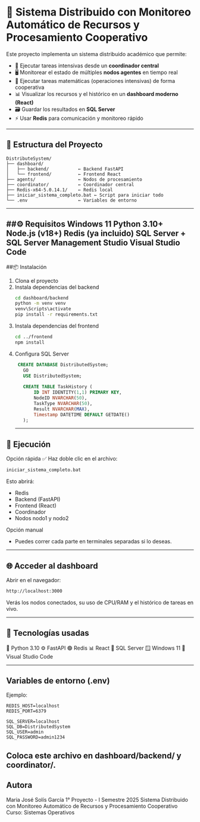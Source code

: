 # 🧠 Sistema Distribuido con Monitoreo Automático de Recursos y Procesamiento Cooperativo

Este proyecto implementa un sistema distribuido académico que permite:

- 🚀 Ejecutar tareas intensivas desde un **coordinador central**
- 🖥️ Monitorear el estado de múltiples **nodos agentes** en tiempo real
- 🧮 Ejecutar tareas matemáticas (operaciones intensivas) de forma cooperativa
- 📊 Visualizar los recursos y el histórico en un **dashboard moderno (React)**
- 🗃️ Guardar los resultados en **SQL Server**
- ⚡ Usar **Redis** para comunicación y monitoreo rápido

---

## 📁 Estructura del Proyecto

```plaintext
DistributeSystem/
├── dashboard/
│   ├── backend/           ← Backend FastAPI
│   └── frontend/          ← Frontend React
├── agents/                ← Nodos de procesamiento
├── coordinator/           ← Coordinador central
├── Redis-x64-5.0.14.1/    ← Redis local
├── iniciar_sistema_completo.bat ← Script para iniciar todo
└── .env                   ← Variables de entorno
```
---
##⚙️ Requisitos
Windows 11
Python 3.10+
Node.js (v18+)
Redis (ya incluido)
SQL Server + SQL Server Management Studio
Visual Studio Code
---
##📦 Instalación
1. Clona el proyecto
2. Instala dependencias del backend
   ```bash
   cd dashboard/backend
   python -m venv venv
   venv\Scripts\activate
   pip install -r requirements.txt
    ```
3. Instala dependencias del frontend
    ```bash
    cd ../frontend
    npm install
    ```
4. Configura SQL Server
   ```sql
    CREATE DATABASE DistributedSystem;
      GO
      USE DistributedSystem;
      
      CREATE TABLE TaskHistory (
          ID INT IDENTITY(1,1) PRIMARY KEY,
          NodeID NVARCHAR(50),
          TaskType NVARCHAR(50),
          Result NVARCHAR(MAX),
          Timestamp DATETIME DEFAULT GETDATE()
      );
    ```
   ---
## 🧪 Ejecución
Opción rápida ✅
Haz doble clic en el archivo:
``` bash
iniciar_sistema_completo.bat
```
Esto abrirá:
   - Redis
   - Backend (FastAPI)
   - Frontend (React)
   - Coordinador
   - Nodos nodo1 y nodo2

Opción manual
- Puedes correr cada parte en terminales separadas si lo deseas.
---
## 🌐 Acceder al dashboard
Abrir en el navegador:
``` bash
http://localhost:3000
```
Verás los nodos conectados, su uso de CPU/RAM y el histórico de tareas en vivo.

---
## 🧠 Tecnologías usadas
   🐍 Python 3.10
   ⚙️ FastAPI
   🟢 Redis
   📊 React
   🧠 SQL Server
   🪟 Windows 11
   🎯 Visual Studio Code

---
## Variables de entorno (.env)
Ejemplo:

``` env
REDIS_HOST=localhost
REDIS_PORT=6379

SQL_SERVER=localhost
SQL_DB=DistributedSystem
SQL_USER=admin
SQL_PASSWORD=admin1234

```
Coloca este archivo en dashboard/backend/ y coordinator/.
---
## Autora
Maria José Solís García 
1° Proyecto  - I Semestre 2025
Sistema Distribuido con Monitoreo Automático de Recursos y Procesamiento Cooperativo 
Curso: Sistemas Operativos
